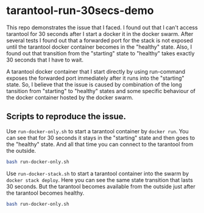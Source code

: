 # tarantool-run-30secs-demo

This repo demonstrates the issue that I faced. I found out that I can't access tarantool for 30 seconds after I start a docker it in the docker swarm. After several tests I found out that a forwarded port for the stack is not exposed until the tarantool docker container becomes in the "healthy" state. Also, I found out that transition from the "starting" state to "healthy" takes exactly 30 seconds that I have to wait.

A tarantool docker container that I start directly by using run-command exposes the forwarded port immediately after it runs into the "starting" state. So, I believe that the issue is caused by combination of the long tansition from "starting" to "healthy" states and some specific behaviour of the docker container hosted by the docker swarm.

## Scripts to reproduce the issue.

Use `run-docker-only.sh` to start a tarantool container by `docker run`. You can see that for 30 seconds it stays in the "starting" state and then goes to the "healthy" state. And all that time you can connect to the tarantool from the outside.
``` bash
bash run-docker-only.sh
```
Use `run-docker-stack.sh` to start a tarantool container into the swarm by `docker stack deploy`. Here you can see the same state transition that lasts 30 seconds. But the tarantool becomes available from the outside just after the tarantool becomes healthy.
``` bash
bash run-docker-only.sh
```
